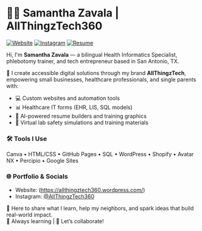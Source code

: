 
# 👩‍💻 Samantha Zavala | AllThingzTech360

[![Website](https://img.shields.io/badge/Portfolio-AllThingzTech360.com-informational?style=flat&logo=googlechrome&logoColor=white&color=0abde3)](https://www.allthingztech360.com)
[![Instagram](https://img.shields.io/badge/@AllThingzTech360-Instagram-E4405F?style=flat&logo=instagram&logoColor=white)](https://instagram.com/allthingztech360)
[![Resume](https://img.shields.io/badge/Resume-PDF-blue?style=flat&logo=adobeacrobatreader&logoColor=white)](https://www.allthingztech360.com/resume)

Hi, I'm **Samantha Zavala** — a bilingual Health Informatics Specialist, phlebotomy trainer, and tech entrepreneur based in San Antonio, TX.

🚀 I create accessible digital solutions through my brand **AllThingzTech**, empowering small businesses, healthcare professionals, and single parents with:

- 💻 Custom websites and automation tools  
- 📊 Healthcare IT forms (EHR, LIS, SQL models)  
- 🧠 AI-powered resume builders and training graphics  
- 🧪 Virtual lab safety simulations and training materials  

### 🛠 Tools I Use
Canva • HTML/CSS • GitHub Pages • SQL • WordPress • Shopify • Avatar NX • Percipio • Google Sites

### 🌐 Portfolio & Socials
- Website: (https://allthingztech360.wordpress.com/)
- Instagram: [@AllThingzTech360](https://www.instagram.com/allthingztech360)

🌙 Here to share what I learn, help my neighbors, and spark ideas that build real-world impact.  
🔄 Always learning | 🤝 Let’s collaborate!
